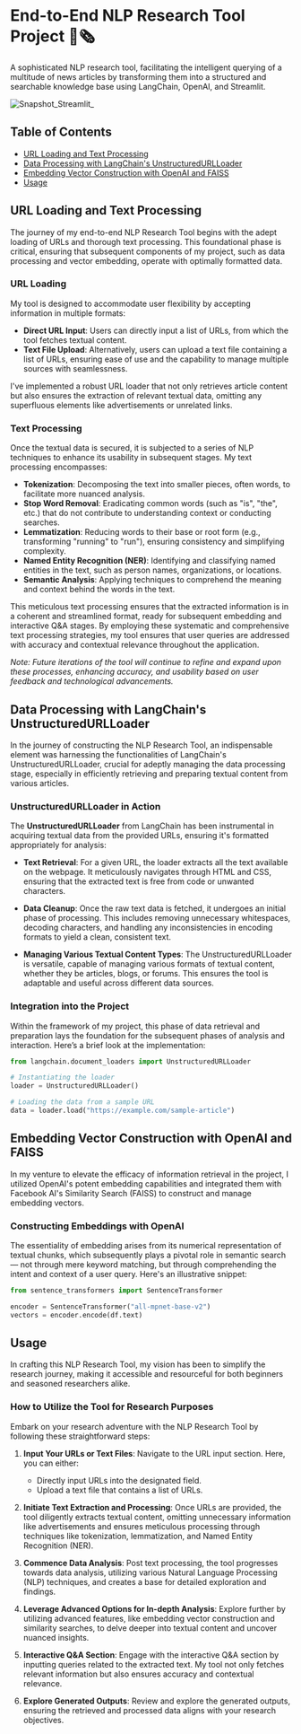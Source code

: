 # End-to-End NLP Research Tool Project 🚀🗞️

A sophisticated NLP research tool, facilitating the intelligent querying of a multitude of news articles by transforming them into a structured and searchable knowledge base using LangChain, OpenAI, and Streamlit.

![Snapshot_Streamlit_](https://github.com/EfthimiosVlahos/ChatBot_Research_Analysis/assets/56899588/ed892a39-abbf-4642-aa9c-dfad66c1d842)


## Table of Contents
- [URL Loading and Text Processing](#url-loading-and-text-processing)
- [Data Processing with LangChain's UnstructuredURLLoader](#data-processing-with-langchains-unstructuredurlloader)
- [Embedding Vector Construction with OpenAI and FAISS](#embedding-vector-construction-with-openai-and-faiss)
- [Usage](#usage)

## URL Loading and Text Processing <a id="url-loading-and-text-processing"></a>

The journey of my end-to-end NLP Research Tool begins with the adept loading of URLs and thorough text processing. This foundational phase is critical, ensuring that subsequent components of my project, such as data processing and vector embedding, operate with optimally formatted data.

### URL Loading

My tool is designed to accommodate user flexibility by accepting information in multiple formats:
- **Direct URL Input**: Users can directly input a list of URLs, from which the tool fetches textual content.
- **Text File Upload**: Alternatively, users can upload a text file containing a list of URLs, ensuring ease of use and the capability to manage multiple sources with seamlessness.

I've implemented a robust URL loader that not only retrieves article content but also ensures the extraction of relevant textual data, omitting any superfluous elements like advertisements or unrelated links.

### Text Processing

Once the textual data is secured, it is subjected to a series of NLP techniques to enhance its usability in subsequent stages. My text processing encompasses:
- **Tokenization**: Decomposing the text into smaller pieces, often words, to facilitate more nuanced analysis.
- **Stop Word Removal**: Eradicating common words (such as "is", "the", etc.) that do not contribute to understanding context or conducting searches.
- **Lemmatization**: Reducing words to their base or root form (e.g., transforming "running" to "run"), ensuring consistency and simplifying complexity.
- **Named Entity Recognition (NER)**: Identifying and classifying named entities in the text, such as person names, organizations, or locations.
- **Semantic Analysis**: Applying techniques to comprehend the meaning and context behind the words in the text.

This meticulous text processing ensures that the extracted information is in a coherent and streamlined format, ready for subsequent embedding and interactive Q&A stages. By employing these systematic and comprehensive text processing strategies, my tool ensures that user queries are addressed with accuracy and contextual relevance throughout the application.

_Note: Future iterations of the tool will continue to refine and expand upon these processes, enhancing accuracy, and usability based on user feedback and technological advancements._


## Data Processing with LangChain's UnstructuredURLLoader <a id="data-processing-with-langchains-unstructuredurlloader"></a>

In the journey of constructing the NLP Research Tool, an indispensable element was harnessing the functionalities of LangChain's UnstructuredURLLoader, crucial for adeptly managing the data processing stage, especially in efficiently retrieving and preparing textual content from various articles.

### UnstructuredURLLoader in Action

The **UnstructuredURLLoader** from LangChain has been instrumental in acquiring textual data from the provided URLs, ensuring it's formatted appropriately for analysis:

- **Text Retrieval**: For a given URL, the loader extracts all the text available on the webpage. It meticulously navigates through HTML and CSS, ensuring that the extracted text is free from code or unwanted characters.

- **Data Cleanup**: Once the raw text data is fetched, it undergoes an initial phase of processing. This includes removing unnecessary whitespaces, decoding characters, and handling any inconsistencies in encoding formats to yield a clean, consistent text.

- **Managing Various Textual Content Types**: The UnstructuredURLLoader is versatile, capable of managing various formats of textual content, whether they be articles, blogs, or forums. This ensures the tool is adaptable and useful across different data sources.

### Integration into the Project

Within the framework of my project, this phase of data retrieval and preparation lays the foundation for the subsequent phases of analysis and interaction. Here’s a brief look at the implementation:

```python
from langchain.document_loaders import UnstructuredURLLoader

# Instantiating the loader
loader = UnstructuredURLLoader()

# Loading the data from a sample URL
data = loader.load("https://example.com/sample-article")
```


## Embedding Vector Construction with OpenAI and FAISS <a id="embedding-vector-construction-with-openai-and-faiss"></a>

In my venture to elevate the efficacy of information retrieval in the project, I utilized OpenAI's potent embedding capabilities and integrated them with Facebook AI's Similarity Search (FAISS) to construct and manage embedding vectors.

### Constructing Embeddings with OpenAI

The essentiality of embedding arises from its numerical representation of textual chunks, which subsequently plays a pivotal role in semantic search — not through mere keyword matching, but through comprehending the intent and context of a user query. Here's an illustrative snippet:

```python
from sentence_transformers import SentenceTransformer

encoder = SentenceTransformer("all-mpnet-base-v2")
vectors = encoder.encode(df.text)
```

## Usage <a id="usage"></a>

In crafting this NLP Research Tool, my vision has been to simplify the research journey, making it accessible and resourceful for both beginners and seasoned researchers alike. 

### How to Utilize the Tool for Research Purposes

Embark on your research adventure with the NLP Research Tool by following these straightforward steps:

1. **Input Your URLs or Text Files**:
   Navigate to the URL input section. Here, you can either:
   - Directly input URLs into the designated field.
   - Upload a text file that contains a list of URLs.

2. **Initiate Text Extraction and Processing**:
   Once URLs are provided, the tool diligently extracts textual content, omitting unnecessary information like advertisements and ensures meticulous processing through techniques like tokenization, lemmatization, and Named Entity Recognition (NER).

3. **Commence Data Analysis**:
   Post text processing, the tool progresses towards data analysis, utilizing various Natural Language Processing (NLP) techniques, and creates a base for detailed exploration and findings. 

4. **Leverage Advanced Options for In-depth Analysis**:
   Explore further by utilizing advanced features, like embedding vector construction and similarity searches, to delve deeper into textual content and uncover nuanced insights.

5. **Interactive Q&A Section**:
   Engage with the interactive Q&A section by inputting queries related to the extracted text. My tool not only fetches relevant information but also ensures accuracy and contextual relevance.

6. **Explore Generated Outputs**:
   Review and explore the generated outputs, ensuring the retrieved and processed data aligns with your research objectives.


